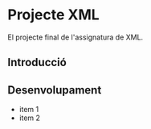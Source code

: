 # Projecte XML

El projecte final de l'assignatura de XML.

## Introducció

## Desenvolupament
* item 1
* item 2
